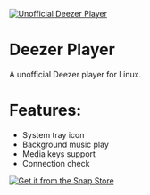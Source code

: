 [![Unofficial Deezer Player](https://snapcraft.io/deezer-unofficial-player/badge.svg)](https://snapcraft.io/deezer-unofficial-player)

# Deezer Player

A unofficial Deezer player for Linux.

# Features:

* System tray icon
* Background music play
* Media keys support
* Connection check

[![Get it from the Snap Store](https://snapcraft.io/static/images/badges/en/snap-store-black.svg)](https://snapcraft.io/deezer-unofficial-player)
